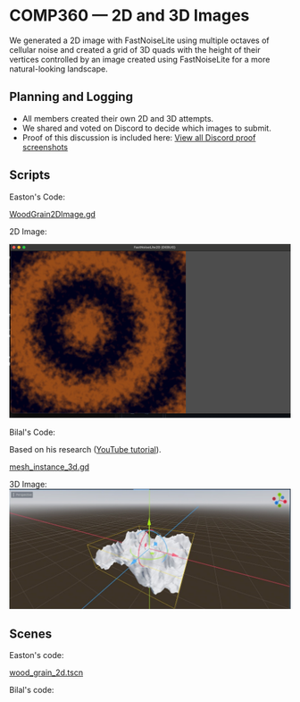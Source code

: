 # COMP360 — 2D and 3D Images

We generated a 2D image with FastNoiseLite using multiple octaves of cellular noise and created a grid of 3D quads with the height of their vertices controlled by an image created using FastNoiseLite for a more natural-looking landscape.

## Planning and Logging

- All members created their own 2D and 3D attempts. 
- We shared and voted on Discord to decide which images to submit.
- Proof of this discussion is included here: [View all Discord proof screenshots](2D%20and%203D%20Image%20Attempts)

## Scripts

Easton's Code:

[WoodGrain2DImage.gd](Scripts/2D/WoodGrain2DImage.gd)

2D Image:

![alt text](image.png)

Bilal's Code:

Based on his research ([YouTube tutorial](https://www.youtube.com/watch?v=6qim01M1Yp0)).

[mesh_instance_3d.gd](Scripts/3D/mesh_instance_3d.gd)

3D Image:
![alt text](image-1.png)


## Scenes

Easton's code:

[wood_grain_2d.tscn](Scenes/wood_grain_2d.tscn)

Bilal's code:

